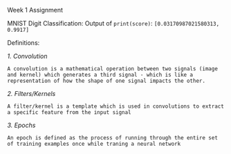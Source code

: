 Week 1 Assignment

MNIST Digit Classification:
Output of `print(score)`: ```[0.03170987021580313, 0.9917]```


Definitions:

*1. Convolution*
```
A convolution is a mathematical operation between two signals (image and kernel) which generates a third signal - which is like a representation of how the shape of one signal impacts the other. 
```

*2. Filters/Kernels*
```
A filter/kernel is a template which is used in convolutions to extract a specific feature from the input signal
```

*3. Epochs*
```
An epoch is defined as the process of running through the entire set of training examples once while traning a neural network
```


